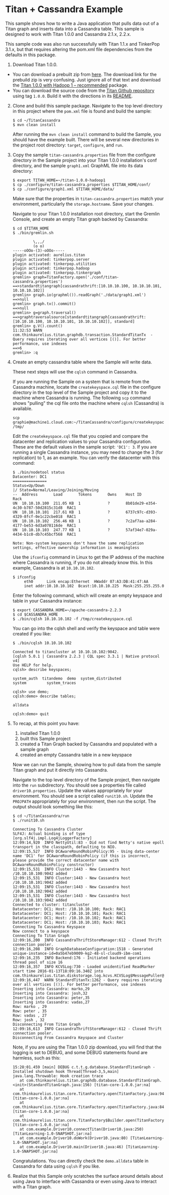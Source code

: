 # Titan + Cassandra Example

This sample shows how to write a Java application that pulls data out of a Titan graph and inserts data into a Cassandra table. This sample is designed to work with Titan 1.0.0 and Cassandra 2.1.x, 2.2.x.

This sample code was also run successfully with Titan 1.1.x and TinkerPop 3.1.x,
but that requires altering the pom.xml file dependencies from the defaults in
this package.

1) Download Titan 1.0.0.
  * You can download a prebuilt zip from [here](https://github.com/thinkaurelius/titan/wiki/Downloads).
   The download link for the prebuild zip is very confusing.
   Just ignore all of that text and download the
   [Titan 1.0.0 with Hadoop 1 – recommended](http://s3.thinkaurelius.com/downloads/titan/titan-1.0.0-hadoop1.zip)
   package.
  * You can download the source code from the [Titan Github repository](https://github.com/thinkaurelius/titan)
   using tag `1.0.0`. Build it with the directions in its [README](https://github.com/thinkaurelius/titan/blob/1.0.0/titan-dist/README.md).

2) Clone and build this sample package.  Navigate to the top level directory in this project
   where the `pom.xml` file is found and build the sample:

   ```
   $ cd ~/TitanCassandra
   $ mvn clean install
   ```

   After running the `mvn clean install` command to build the Sample, you should
   have the example built. There will be several new directories in the project root directory: `target`, `configure`, and `run`.

3) Copy the sample `titan-cassandra.properties` file from the configure directory in the Sample project into your Titan 1.0.0 installation's conf directory, and the sample `graph1.xml` GraphML file into its data directory:

   ```
   $ export TITAN_HOME=~/titan-1.0.0-hadoop1
   $ cp ./configure/titan-cassandra.properties $TITAN_HOME/conf/
   $ cp ./configure/graph1.xml $TITAN_HOME/data/
   ```

   Make sure that the properties in `titan-cassandra.properties` match your environment,
   particularly the `storage.hostname`. Save your changes.

   Navigate to your Titan 1.0.0 installation root directory, start the Gremlin Console,
   and create an empty Titan graph backed by Cassandra:

   ```
   $ cd $TITAN_HOME
   $ ./bin/gremlin.sh

            \,,,/
            (o o)
   -----oOOo-(3)-oOOo-----
   plugin activated: aurelius.titan
   plugin activated: tinkerpop.server
   plugin activated: tinkerpop.utilities
   plugin activated: tinkerpop.hadoop
   plugin activated: tinkerpop.tinkergraph
   gremlin> graph=TitanFactory.open('./conf/titan-cassandra.properties')
   ==>standardtitangraph[cassandrathrift:[10.10.10.100, 10.10.10.101, 10.10.10.102]]
   gremlin> graph.io(graphml()).readGraph('./data/graph1.xml')
   ==>null
   gremlin> graph.tx().commit()
   ==>null
   gremlin> g=graph.traversal()
   ==>graphtraversalsource[standardtitangraph[cassandrathrift:[10.10.10.100, 10.10.10.101, 10.10.10.102]], standard]
   gremlin> g.V().count()
   11:32:53 WARN  com.thinkaurelius.titan.graphdb.transaction.StandardTitanTx  - Query requires iterating over all vertices [()]. For better performance, use indexes
   ==>6
   gremlin> :q
   ```

4) Create an empty cassandra table where the Sample will write data.

   These next steps will use the `cqlsh` command in Cassandra.

   If you are running the Sample on a system that is remote from the Cassandra machine,
   locate the `createkeyspace.cql` file in the configure directory in the top level of the Sample
   project and copy it to the machine where Cassandra is running.
   The following `scp` command shows "pulling" the cql file onto the machine where `cqlsh`
   (Cassandra) is available.

   ```
   scp graphie@machine1.cloud.com:~/TitanCassandra/configure/createkeyspace.cql /tmp/
   ```

   Edit the `createkeyspace.cql` file that you copied and compare the datacenter and replication
   values to your Cassandra configuration.  These are the default values in the sample script: `'DC1': 3`.
   If you are running a single Cassandra instance, you may need to change the 3 (for replication)
   to 1, as an example. You can verify the datacenter with this command:

   ```
   $ ./bin/nodetool status
   Datacenter: DC1
   ===============
   Status=Up/Down
   |/ State=Normal/Leaving/Joining/Moving
   --  Address       Load       Tokens       Owns    Host ID                               Rack
   UN  10.10.10.100  211.05 KB  1            ?       8b01de29-e354-4c30-b787-50d2815c31d8  RAC1
   UN  10.10.10.101  217.61 KB  1            ?       6737c97c-d393-4329-8fcf-0e1c22cbe018  RAC1
   UN  10.10.10.102  256.46 KB  1            ?       7c2af7aa-a284-4177-be53-6d3a078116de  RAC1
   UN  10.10.10.103  247.77 KB  1            ?       57af34e7-029a-4434-b1c0-db7c45bcf568  RAC1

   Note: Non-system keyspaces don't have the same replication settings, effective ownership information is meaningless

   ```

   Use the `ifconfig` command in Linux to get the IP address of the machine where Cassandra is running,
   if you do not already know this. In this example, Cassandra is at `10.10.10.102`.

   ```
   $ ifconfig
        eth0      Link encap:Ethernet  HWaddr 07:A3:DB:41:47:AA
        inet addr:10.10.10.102  Bcast:10.10.10.225  Mask:255.255.255.0
   ```

   Enter the following command, which will create an empty keyspace and table in your Cassandra instance:

   ```
   $ export CASSANDRA_HOME=~/apache-cassandra-2.2.3
   $ cd $CASSANDRA_HOME
   $ ./bin/cqlsh 10.10.10.102 -f /tmp/createkeyspace.cql
   ```

   You can go into the cqlsh shell and verify the keyspace and table were created if you like:

   ```
   $ ./bin/cqlsh 10.10.10.102

   Connected to titancluster at 10.10.10.102:9042.
   [cqlsh 5.0.1 | Cassandra 2.2.3 | CQL spec 3.3.1 | Native protocol v4]
   Use HELP for help.
   cqlsh> describe keyspaces;

   system_auth  titandemo  demo  system_distributed
   system         system_traces

   cqlsh> use demo;
   cqlsh:demo> describe tables;

   alldata

   cqlsh:demo> quit
   ```

5) To recap, at this point you have:
   1. installed Titan 1.0.0
   2. built this Sample project
   3. created a Titan Graph backed by Cassandra and populated with a sample graph
   4. created an empty Cassandra table in a new keyspace
 
 
   Now we can run the Sample, showing how to pull data from the sample Titan graph and put it directly into Cassandra.

   Navigate to the top level directory of the Sample project, then navigate into the `run` subdirectory. You should see a properties file called `driver10.properties`. Update the values appropriately for your environment. You should see a script called `runit10.sh`. Update the `PROJPATH` appropriately for your environment, then run the script. The output should look something like this:

   ```
   $ cd ~/TitanCassandra/run
   $ ./runit10.sh

   Connecting To Cassandra Cluster
   SLF4J: Actual binding is of type [org.slf4j.impl.Log4jLoggerFactory]
   12:09:14,920  INFO NettyUtil:83 - Did not find Netty's native epoll transport in the classpath, defaulting to NIO.
   12:09:15,527  INFO DCAwareRoundRobinPolicy:95 - Using data-center name 'DC1' for DCAwareRoundRobinPolicy (if this is incorrect, please provide the correct datacenter name with DCAwareRoundRobinPolicy constructor)
   12:09:15,531  INFO Cluster:1443 - New Cassandra host /10.10.10.100:9042 added
   12:09:15,531  INFO Cluster:1443 - New Cassandra host /10.10.10.101:9042 added
   12:09:15,531  INFO Cluster:1443 - New Cassandra host /10.10.10.102:9042 added
   12:09:15,531  INFO Cluster:1443 - New Cassandra host /10.10.10.103:9042 added
   Connected to cluster: titancluster
   Datatacenter: DC1; Host: /10.10.10.100; Rack: RAC1
   Datatacenter: DC1; Host: /10.10.10.101; Rack: RAC1
   Datatacenter: DC1; Host: /10.10.10.102; Rack: RAC1
   Datatacenter: DC1; Host: /10.10.10.103; Rack: RAC1
   Connecting To Cassandra Keyspace
   Now connect to a keyspace
   Connecting To Titan Graph
   12:09:16,200  INFO CassandraThriftStoreManager:612 - Closed Thrift connection pooler.
   12:09:16,208  INFO GraphDatabaseConfiguration:1518 - Generated unique-instance-id=0a5b47eb9009-kg2-48-sl-cloud9-ibm-com1
   12:09:16,235  INFO Backend:176 - Initiated backend operations thread pool of size 16
   12:09:16,357  INFO KCVSLog:730 - Loaded unidentified ReadMarker start time 2016-01-13T18:09:16.340Z into com.thinkaurelius.titan.diskstorage.log.kcvs.KCVSLog$MessagePuller@54dcfa5a
   12:09:16,447  WARN StandardTitanTx:1262 - Query requires iterating over all vertices [()]. For better performance, use indexes
   Inserting into Cassandra: marko,29
   Inserting into Cassandra: josh,32
   Inserting into Cassandra: peter,35
   Inserting into Cassandra: vadas,27
   Row: marko , 29
   Row: peter , 35
   Row: vadas , 27
   Row: josh , 32
   Disconnecting From Titan Graph
   12:09:16,613  INFO CassandraThriftStoreManager:612 - Closed Thrift connection pooler.
   Disconnecting From Cassandra Keyspace and Cluster
    ```

   Note, if you are using the Titan 1.0.0 zip download, you will find that the logging is set to DEBUG,
   and some DEBUG statements found are harmless, such as this:

   ```
   15:28:01.459 [main] DEBUG c.t.t.g.database.StandardTitanGraph - Installed shutdown hook Thread[Thread-3,5,main]
   java.lang.Throwable: Hook creation trace
      at com.thinkaurelius.titan.graphdb.database.StandardTitanGraph.<init>(StandardTitanGraph.java:156) [titan-core-1.0.0.jar:na]
      at com.thinkaurelius.titan.core.TitanFactory.open(TitanFactory.java:94) [titan-core-1.0.0.jar:na]
      at com.thinkaurelius.titan.core.TitanFactory.open(TitanFactory.java:84) [titan-core-1.0.0.jar:na]
      at com.thinkaurelius.titan.core.TitanFactory$Builder.open(TitanFactory.java:139) [titan-core-1.0.0.jar:na]
      at com.example.Driver10.connectTitan(Driver10.java:250) [TitanLearning-1.0-SNAPSHOT.jar:na]
      at com.example.Driver10.doWork(Driver10.java:80) [TitanLearning-1.0-SNAPSHOT.jar:na]
      at com.example.Driver10.main(Driver10.java:46) [TitanLearning-1.0-SNAPSHOT.jar:na]
   ```

   Congratulations.  You can directly check the `demo.alldata` table in Cassandra for data using `cqlsh` if you like.


6) Realize that this Sample only scratches the surface around details about using Java to interface with Cassandra
   or even using Java to interact with a Titan graph.
